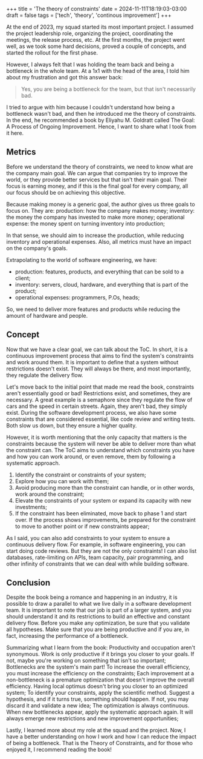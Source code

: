 +++
title = 'The theory of constraints'
date = 2024-11-11T18:19:03-03:00
draft = false
tags = ['tech', 'theory', 'continous improvement']
+++

At the end of 2023, my squad started its most important project. I assumed the project leadership role, organizing the project, coordinating the meetings, the release process, etc. At the first months, the project went well, as we took some hard decisions, proved a couple of concepts, and started the rollout for the first phase.

However, I always felt that I was holding the team back and being a bottleneck in the whole team. At a 1x1 with the head of the area, I told him about my frustration and got this answer back:

> Yes, you are being a bottleneck for the team, but that isn't necessarily bad.

I tried to argue with him because I couldn't understand how being a bottleneck wasn't bad, and then he introduced me the theory of constraints. In the end, he recommended a book by Eliyahu M. Goldratt called The Goal: A Process of Ongoing Improvement. Hence, I want to share what I took from it here.

## Metrics

Before we understand the theory of constraints, we need to know what are the company main goal. We can argue that companies try to improve the world, or they provide better services but that isn't their main goal. Their focus is earning money, and if this is the final goal for every company, all our focus should be on achieving this objective.

Because making money is a generic goal, the author gives us three goals to focus on. They are:
production: how the company makes money;
inventory: the money the company has invested to make more money;
operational expense: the money spent on turning inventory into production;

In that sense, we should aim to increase the production, while reducing inventory and operational expenses. Also, all metrics must have an impact on the company's goals.

Extrapolating to the world of software engineering, we have:
- production: features, products, and everything that can be sold to a client;
- inventory: servers, cloud, hardware, and everything that is part of the product;
- operational expenses: programmers, P.Os, heads;

So, we need to deliver more features and products while reducing the amount of hardware and people.

## Concept

Now that we have a clear goal, we can talk about the ToC. In short, it is a continuous improvement process that aims to find the system's constraints and work around them. It is important to define that a system without restrictions doesn't exist. They will always be there, and most importantly, they regulate the delivery flow.

Let's move back to the initial point that made me read the book, constraints aren't essentially good or bad! Restrictions exist, and sometimes, they are necessary. A great example is a semaphore since they regulate the flow of cars and the speed in certain streets. Again, they aren't bad, they simply exist. During the software development process, we also have some constraints that are considered essential, like code review and writing tests. Both slow us down, but they ensure a higher quality.

However, it is worth mentioning that the only capacity that matters is the constraints because the system will never be able to deliver more than what the constraint can. The ToC aims to understand which constraints you have and how you can work around, or even remove, them by following a systematic approach.
1. Identify the constraint or constraints of your system;
2. Explore how you can work with them;
3. Avoid producing more than the constraint can handle, or in other words, work around the constraint;
4. Elevate the constraints of your system or expand its capacity with new investments;
5. If the constraint has been eliminated, move back to phase 1 and start over. If the process shows improvements, be prepared for the constraint to move to another point or if new constraints appear;

As I said, you can also add constraints to your system to ensure a continuous delivery flow. For example, in software engineering, you can start doing code reviews. But they are not the only constraints! I can also list databases, rate-limiting on APIs, team capacity, pair programming, and other infinity of constraints that we can deal with while building software.

## Conclusion

Despite the book being a romance and happening in an industry, it is possible to draw a parallel to what we live daily in a software development team. It is important to note that our job is part of a larger system, and you should understand it and its restrictions to build an effective and constant delivery flow. Before you make any optimization, be sure that you validate all hypotheses. Make sure that you are being productive and if you are, in fact, increasing the performance of a bottleneck.

Summarizing what I learn from the book:
Productivity and occupation aren't synonymous. Work is only productive if it brings you closer to your goals. If not, maybe you're working on something that isn't so important;
Bottlenecks are the system's main part! To increase the overall efficiency, you must increase the efficiency on the constraints;
Each improvement at a non-bottleneck is a premature optimization that doesn't improve the overall efficiency. Having local optimus doesn't bring you closer to an optimized system;
To identify your constraints, apply the scientific method. Suggest a hypothesis, and if it turns true, something should happen. If not, you may discard it and validate a new idea;
The optimization is always continuous. When new bottlenecks appear, apply the systematic approach again. It will always emerge new restrictions and new improvement opportunities;

Lastly, I learned more about my role at the squad and the project. Now, I have a better understanding on how I work and how I can reduce the impact of being a bottleneck. That is the Theory of Constraints, and for those who enjoyed it, I recommend reading the book!
